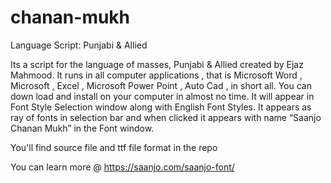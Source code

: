 # chanan-mukh
Language Script: Punjabi & Allied


Its a script for the language of masses, Punjabi & Allied created by Ejaz Mahmood. It runs in all computer applications , that is Microsoft Word , Microsoft , Excel , Microsoft Power Point , Auto Cad , in short all. You can down load and install on your computer in almost no time. It will appear in Font Style Selection window along with 
English Font Styles. It appears as ray of fonts in selection bar and when clicked it appears with name “Saanjo Chanan Mukh” in the Font window.

You'll find source file and ttf file format in the repo

You can learn more @ https://saanjo.com/saanjo-font/

